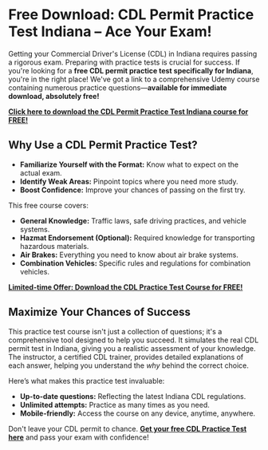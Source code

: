 # Free Download: CDL Permit Practice Test Indiana – Ace Your Exam!

Getting your Commercial Driver's License (CDL) in Indiana requires passing a rigorous exam. Preparing with practice tests is crucial for success. If you're looking for a **free CDL permit practice test specifically for Indiana**, you're in the right place! We've got a link to a comprehensive Udemy course containing numerous practice questions—**available for immediate download, absolutely free!**

[**Click here to download the CDL Permit Practice Test Indiana course for FREE!**](https://udemywork.com/cdl-permit-practice-test-indiana)

## Why Use a CDL Permit Practice Test?

*   **Familiarize Yourself with the Format:** Know what to expect on the actual exam.
*   **Identify Weak Areas:** Pinpoint topics where you need more study.
*   **Boost Confidence:** Improve your chances of passing on the first try.

This free course covers:

*   **General Knowledge:** Traffic laws, safe driving practices, and vehicle systems.
*   **Hazmat Endorsement (Optional):** Required knowledge for transporting hazardous materials.
*   **Air Brakes:** Everything you need to know about air brake systems.
*   **Combination Vehicles:** Specific rules and regulations for combination vehicles.

[**Limited-time Offer: Download the CDL Practice Test Course for FREE!**](https://udemywork.com/cdl-permit-practice-test-indiana)

## Maximize Your Chances of Success

This practice test course isn't just a collection of questions; it's a comprehensive tool designed to help you succeed. It simulates the real CDL permit test in Indiana, giving you a realistic assessment of your knowledge. The instructor, a certified CDL trainer, provides detailed explanations of each answer, helping you understand the *why* behind the correct choice.

Here’s what makes this practice test invaluable:

*   **Up-to-date questions:** Reflecting the latest Indiana CDL regulations.
*   **Unlimited attempts:** Practice as many times as you need.
*   **Mobile-friendly:** Access the course on any device, anytime, anywhere.

Don't leave your CDL permit to chance. **[Get your free CDL Practice Test here](https://udemywork.com/cdl-permit-practice-test-indiana)** and pass your exam with confidence!
